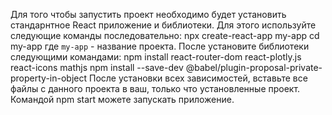 Для того чтобы запустить проект необходимо будет установить стандарнтное React приложение и библиотеки. Для этого используйте следующие команды последовательно:
npx create-react-app my-app
cd my-app
где `my-app` - название проекта.
После установите библиотеки следующими командами:
npm install react-router-dom react-plotly.js react-icons mathjs
npm install --save-dev @babel/plugin-proposal-private-property-in-object
После установки всех зависимостей, вставьте все файлы с данного проекта в ваш, только что установленные проект. 
Командой npm start можете запускать приложение.
